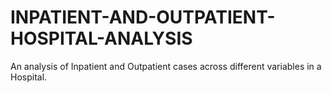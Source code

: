 # INPATIENT-AND-OUTPATIENT-HOSPITAL-ANALYSIS
An analysis of Inpatient and Outpatient cases across different variables in a Hospital.
